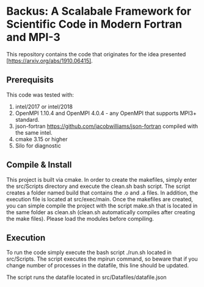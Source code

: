 # Backus: A Scalabale Framework for Scientific Code in Modern Fortran and MPI-3
This repository contains the code that originates for the idea presented [https://arxiv.org/abs/1910.06415].


## Prerequisits

This code was tested with:
1. intel/2017 or intel/2018
2. OpenMPI 1.10.4 and OpenMPI 4.0.4 - any OpenMPI that supports MPI3+ standard.
3. json-fortran https://github.com/jacobwilliams/json-fortran compiled with the same intel.
4. cmake 3.15 or higher
5. Silo for diagnostic

## Compile & Install
This project is built via cmake. In order to create the makefiles, simply enter the src/Scripts directory and execute the clean.sh bash script. The script creates a folder named build that contains the .o and .a files. In addition, the execution file is located at src/exec/main. Once the makefiles are created, you can simple compile the project with the script make.sh that is located in the same folder as clean.sh (clean.sh automatically compiles after creating the make files). Please load the modules before compiling.

## Execution
To run the code simply execute the bash script ./run.sh located in src/Scripts. The script executes the mpirun command, so beware that if you change number of processes in the datafile, this line should be updated.

The script runs the datafile located in src/Datafiles/datafile.json
